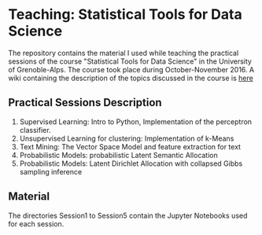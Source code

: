 # Teaching: Statistical Tools for Data Science
The repository contains the material I used while teaching the practical sessions of the course "Statistical Tools for Data Science" in the University of Grenoble-Alps.
The course took place during October-November 2016. A wiki containing the description of the topics discussed in the course is [here](http://ama.liglab.fr/OutilsStatistquesDS/index.php?title=Accueil)


## Practical Sessions Description
1. Supervised Learning: Intro to Python,  Implementation of the perceptron classifier.
2. Unsupervised Learning for clustering: Implementation of k-Means
3. Text Mining: The Vector Space Model and feature extraction for text
4. Probabilistic Models: probabilistic Latent Semantic Allocation 
5. Probabilistic Models: Latent Dirichlet Allocation with collapsed Gibbs sampling inference 

## Material
The directories Session1 to Session5 contain the Jupyter Notebooks used for each session. 
